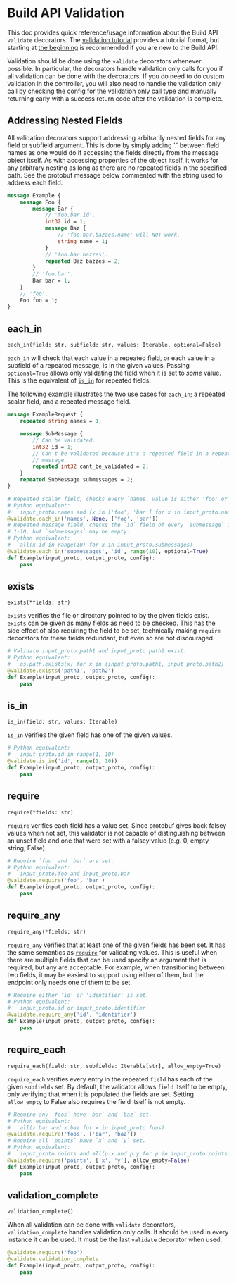 # Build API Validation

This doc provides quick reference/usage information about the Build API
`validate` decorators.
The [validation tutorial](../tutorials/3_hello_validation.md) provides a
tutorial format, but starting at [the beginning](../tutorials/0_introduction.md)
is recommended if you are new to the Build API.

Validation should be done using the `validate` decorators whenever possible.
In particular, the decorators handle validation only calls for you if all
validation can be done with the decorators.
If you do need to do custom validation in the controller, you will also need to
handle the validation only call by checking the config for the validation only
call type and manually returning early with a success return code after the
validation is complete.


## Addressing Nested Fields

All validation decorators support addressing arbitrarily nested fields for any
field or subfield argument.
This is done by simply adding '.' between field names as one would do if
accessing the fields directly from the message object itself.
As with accessing properties of the object itself, it works for any arbitrary
nesting as long as there are no repeated fields in the specified path.
See the protobuf message below commented with the string used to address each
field.

```protobuf
message Example {
    message Foo {
        message Bar {
            // 'foo.bar.id'.
            int32 id = 1;
            message Baz {
                // 'foo.bar.bazzes.name' will NOT work.
                string name = 1;
            }
            // 'foo.bar.bazzes'.
            repeated Baz bazzes = 2;
        }
        // 'foo.bar'.
        Bar bar = 1;
    }
    // 'foo'.
    Foo foo = 1;
}
```


## each_in

`each_in(field: str, subfield: str, values: Iterable, optional=False)`

`each_in` will check that each value in a repeated field, or each value in a
subfield of a repeated message, is in the given values.
Passing `optional=True` allows only validating the field when it is set to
_some_ value.
This is the equivalent of [`is_in`](#@validate.is_in) for repeated fields.

The following example illustrates the two use cases for `each_in`; a repeated
scalar field, and a repeated message field.

```protobuf
message ExampleRequest {
    repeated string names = 1;

    message SubMessage {
        // Can be validated.
        int32 id = 1;
        // Can't be validated because it's a repeated field in a repeated
        // message.
        repeated int32 cant_be_validated = 2;
    }
    repeated SubMessage submessages = 2;
}
```

```python
# Repeated scalar field, checks every `names` value is either 'foo' or 'bar'.
# Python equivalent:
#   input_proto.names and [x in ['foo', 'bar'] for x in input_proto.names]
@validate.each_in('names', None, ['foo', 'bar'])
# Repeated message field, checks the `id` field of every `submessage` is in
# 1-10, but `submessages` may be empty.
# Python equivalent:
#   all(x.id in range(10) for x in input_proto.submessages)
@validate.each_in('submessages', 'id', range(10), optional=True)
def Example(input_proto, output_proto, config):
    pass
```


## exists

`exists(*fields: str)`

`exists` verifies the file or directory pointed to by the given fields exist.
`exists` can be given as many fields as need to be checked.
This has the side effect of also requiring the field to be set, technically
making `require` decorators for these fields redundant, but even so are not
discouraged.

```python
# Validate input_proto.path1 and input_proto.path2 exist.
# Python equivalent:
#   os.path.exists(x) for x in (input_proto.path1, input_proto.path2)
@validate.exists('path1', 'path2')
def Example(input_proto, output_proto, config):
    pass
```


## is_in

`is_in(field: str, values: Iterable)`

`is_in` verifies the given field has one of the given values.

```python
# Python equivalent:
#   input_proto.id in range(1, 10)
@validate.is_in('id', range(1, 10))
def Example(input_proto, output_proto, config):
    pass
```


## require

`require(*fields: str)`

`require` verifies each field has a value set.
Since protobuf gives back falsey values when not set, this validator is not
capable of distinguishing between an unset field and one that were set with
a falsey value (e.g. 0, empty string, False).

```python
# Require `foo` and `bar` are set.
# Python equivalent:
#   input_proto.foo and input_proto.bar
@validate.require('foo', 'bar')
def Example(input_proto, output_proto, config):
    pass
```


## require_any

`require_any(*fields: str)`

`require_any` verifies that at least one of the given fields has been set.
It has the same semantics as [`require`](#require) for validating values.
This is useful when there are multiple fields that can be used specify an
argument that is required, but any are acceptable.
For example, when transitioning between two fields, it may be easiest to
support using either of them, but the endpoint only needs one of them to be set.

```python
# Require either 'id' or 'identifier' is set.
# Python equivalent:
#   input_proto.id or input_proto.identifier
@validate.require_any('id', 'identifier')
def Example(input_proto, output_proto, config):
    pass
```


## require_each

`require_each(field: str, subfields: Iterable[str], allow_empty=True)`

`require_each` verifies every entry in the repeated `field` has each of the
given `subfields` set.
By default, the validator allows `field` itself to be empty, only verifying
that when it is populated the fields are set.
Setting `allow_empty` to False also requires the field itself is not empty.

```python
# Require any `foos` have `bar` and `baz` set.
# Python equivalent:
#   all(x.bar and x.baz for x in input_proto.foos)
@validate.require('foos', ['bar', 'baz'])
# Require all `points` have `x` and `y` set.
# Python equivalent:
#   input_proto.points and all(p.x and p.y for p in input_proto.points)
@validate.require('points', ['x', 'y'], allow_empty=False)
def Example(input_proto, output_proto, config):
    pass
```


## validation_complete

`validation_complete()`

When all validation can be done with `validate` decorators,
`validation_complete` handles validation only calls.
It should be used in every instance it can be used.
It must be the last `validate` decorator when used.

```python
@validate.require('foo')
@validate.validation_complete
def Example(input_proto, output_proto, config):
    pass
```
